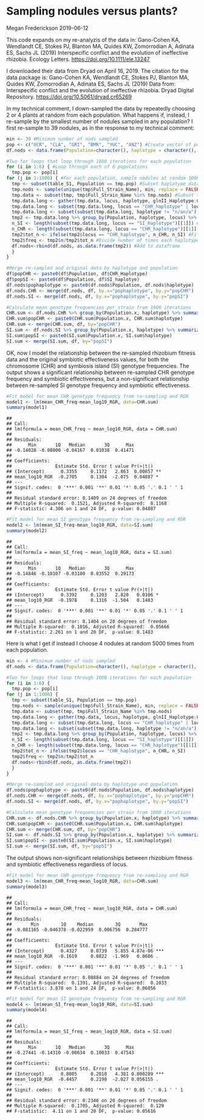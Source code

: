Sampling nodules versus plants?
================
Megan Frederickson
2019-06-12

This code expands on my re-analyzis of the data in: Gano-Cohen KA, Wendlandt CE, Stokes PJ, Blanton MA, Quides KW, Zomorrodian A, Adinata ES, Sachs JL (2019) Interspecific conflict and the evolution of ineffective rhizobia. Ecology Letters. <https://doi.org/10.1111/ele.13247>

I downloaded their data from Dryad on April 16, 2019. The citation for the data package is: Gano-Cohen KA, Wendlandt CE, Stokes PJ, Blanton MA, Quides KW, Zomorrodian A, Adinata ES, Sachs JL (2019) Data from: Interspecific conflict and the evolution of ineffective rhizobia. Dryad Digital Repository. <https://doi.org/10.5061/dryad.cr65269>

In my technical comment, I down-sampled the data by repeatedly choosing 2 or 4 plants at random from each population. What happens if, instead, I re-sample by the smallest number of nodules sampled in any population? I first re-sample to 39 nodules, as in the response to my technical comment:

``` r
min <- 39 #Minimum number of nods sampled 
pop <- c("UCR", "CLA", "GRI", "BMR", "YUC", "ANZ") #Create vector of population names
df.nods <- data.frame(Population=character(), haplotype = character(), locus=character(), n=double(), tot_n=double(), freq=double(), stringsAsFactors=FALSE) #Initialize empty frame to store all the sub-sampled data in

#Two for loops that loop through 1000 iterations for each population
for (i in 1:6) { #Loop through each of 6 populations
  tmp.pop <- pop[i]
for (j in 1:1000) { #For each population, sample nodules at random 10000 times
  tmp <- subset(table_S1, Population == tmp.pop) #Subset haplotype data to just the current population
  tmp.nods <- sample(unique(tmp$Full_Strain_Name), min, replace = FALSE) #Sample nodules at random
  tmp.data <- subset(tmp, tmp$Full_Strain_Name %in% tmp.nods) #Subset to just sampled nodules
  tmp.data.long <- gather(tmp.data, locus, haplotype, glnII_Haplotype:CHR_haplotype, factor_key=TRUE) #Make wide data long
  tmp.data.long <- subset(tmp.data.long, locus == "CHR_haplotype" | locus == "SI_haplotype") #Use on concatenated haplotypes
  tmp.data.long <- subset(subset(tmp.data.long, haplotype != "n/an/a"), haplotype != "n/a_n/a") #Remove missing data (NAs)
  tmp2 <- tmp.data.long %>% group_by(Population, haplotype, locus) %>% summarize(n=n()) #Count number of times each haplotype was chosen
  n_SI <- length(subset(tmp.data.long, locus == "SI_haplotype")[[1]]) #Count total number of samples (should always be 39 for CHR)
  n_CHR <- length(subset(tmp.data.long, locus == "CHR_haplotype")[[1]]) #Count total number of samples (often less than 39 for SI because of missing data)
  tmp2$tot_n <- ifelse(tmp2$locus == "CHR_haplotype", n_CHR, n_SI) #Fill in appropriate denominator (i.e., CHR or SI)
  tmp2$freq <- tmp2$n/tmp2$tot_n #Divide number of times each haplotype was sampled by total number of samples to obtain frequency
  df.nods<-rbind(df.nods, as.data.frame(tmp2)) #Add to dataframe
  }
}

#Merge re-sampled and original data by haplotype and population
df$popCHR <- paste0(df$Population, df$CHR_Haplotype)
df$popSI <- paste0(df$Population, df$SI_haplotye)
df.nods$pophaplotype <- paste0(df.nods$Population, df.nods$haplotype)
df.nods.CHR <- merge(df.nods, df, by.x="pophaplotype", by.y="popCHR")
df.nods.SI <- merge(df.nods, df, by.x="pophaplotype", by.y="popSI")

#Calculate mean genotype frequencies per strain from 1000 iterations
CHR.sum <- df.nods.CHR %>% group_by(Population.x, haplotype) %>% summarize(n=n(), mean_CHR_freq=mean(freq, na.rm=TRUE), sd=sd(freq, na.rm=TRUE), se=sd/sqrt(n))
CHR.sum$popCHR <- paste0(CHR.sum$Population.x, CHR.sum$haplotype)
CHR.sum <- merge(CHR.sum, df, by="popCHR")
SI.sum <- df.nods.SI %>% group_by(Population.x, haplotype) %>% summarize(n=n(), mean_SI_freq=mean(freq, na.rm=TRUE), sd=sd(freq, na.rm=TRUE), se=sd/sqrt(n))
SI.sum$popSI <- paste0(SI.sum$Population.x, SI.sum$haplotype)
SI.sum <- merge(SI.sum, df, by="popSI")
```

OK, now I model the relationship between the re-sampled rhizobium fitness data and the original symbiotic effectiveness values, for both the chromosome (CHR) and symbiosis island (SI) genotype frequencies. The output shows a significant relationship between re-sampled CHR genotype frequency and symbiotic effectiveness, but a non-significant relationship between re-sampled SI genotype frequency and symbiotic effectiveness.

``` r
#Fit model for mean CHR genotype frequency from re-sampling and RGR
model1 <- lm(mean_CHR_freq~mean_log10_RGR, data=CHR.sum)
summary(model1) 
```

    ## 
    ## Call:
    ## lm(formula = mean_CHR_freq ~ mean_log10_RGR, data = CHR.sum)
    ## 
    ## Residuals:
    ##      Min       1Q   Median       3Q      Max 
    ## -0.14028 -0.08000 -0.04167  0.01038  0.41471 
    ## 
    ## Coefficients:
    ##                Estimate Std. Error t value Pr(>|t|)   
    ## (Intercept)      0.3355     0.1172   2.863  0.00857 **
    ## mean_log10_RGR  -0.2705     0.1304  -2.075  0.04887 * 
    ## ---
    ## Signif. codes:  0 '***' 0.001 '**' 0.01 '*' 0.05 '.' 0.1 ' ' 1
    ## 
    ## Residual standard error: 0.1409 on 24 degrees of freedom
    ## Multiple R-squared:  0.1521, Adjusted R-squared:  0.1168 
    ## F-statistic: 4.306 on 1 and 24 DF,  p-value: 0.04887

``` r
#Fit model for mean SI genotype frequency from re-sampling and RGR
model2 <- lm(mean_SI_freq~mean_log10_RGR, data=SI.sum)
summary(model2) 
```

    ## 
    ## Call:
    ## lm(formula = mean_SI_freq ~ mean_log10_RGR, data = SI.sum)
    ## 
    ## Residuals:
    ##      Min       1Q   Median       3Q      Max 
    ## -0.14846 -0.10107 -0.03100  0.03552  0.29173 
    ## 
    ## Coefficients:
    ##                Estimate Std. Error t value Pr(>|t|)  
    ## (Intercept)      0.3392     0.1203   2.820   0.0106 *
    ## mean_log10_RGR  -0.1978     0.1316  -1.504   0.1483  
    ## ---
    ## Signif. codes:  0 '***' 0.001 '**' 0.01 '*' 0.05 '.' 0.1 ' ' 1
    ## 
    ## Residual standard error: 0.1404 on 20 degrees of freedom
    ## Multiple R-squared:  0.1016, Adjusted R-squared:  0.05666 
    ## F-statistic: 2.261 on 1 and 20 DF,  p-value: 0.1483

Here is what I get if instead I choose 4 nodules at random 5000 times from each population.

``` r
min <- 4 #Minimum number of nods sampled 
df.nods <- data.frame(Population=character(), haplotype = character(), locus=character(), n=double(), tot_n=double(), freq=double(), stringsAsFactors=FALSE) #Initialize empty frame to store all the sub-sampled data in

#Two for loops that loop through 1000 iterations for each population
for (i in 1:6) {
  tmp.pop <- pop[i]
for (j in 1:1000) {
  tmp <- subset(table_S1, Population == tmp.pop)
  tmp.nods <- sample(unique(tmp$Full_Strain_Name), min, replace = FALSE)
  tmp.data <- subset(tmp, tmp$Full_Strain_Name %in% tmp.nods)
  tmp.data.long <- gather(tmp.data, locus, haplotype, glnII_Haplotype:CHR_haplotype, factor_key=TRUE)
  tmp.data.long <- subset(tmp.data.long, locus == "CHR_haplotype" | locus == "SI_haplotype")
  tmp.data.long <- subset(subset(tmp.data.long, haplotype != "n/an/a"), haplotype != "n/a_n/a")
  tmp2 <- tmp.data.long %>% group_by(Population, haplotype, locus) %>% summarize(n=n())
  n_SI <- length(subset(tmp.data.long, locus == "SI_haplotype")[[1]])
  n_CHR <- length(subset(tmp.data.long, locus == "CHR_haplotype")[[1]])
  tmp2$tot_n <- ifelse(tmp2$locus == "CHR_haplotype", n_CHR, n_SI)
  tmp2$freq <- tmp2$n/tmp2$tot_n
  df.nods<-rbind(df.nods, as.data.frame(tmp2))
  }
}

#Merge re-sampled and original data by haplotype and population
df.nods$pophaplotype <- paste0(df.nods$Population, df.nods$haplotype)
df.nods.CHR <- merge(df.nods, df, by.x="pophaplotype", by.y="popCHR")
df.nods.SI <- merge(df.nods, df, by.x="pophaplotype", by.y="popSI")

#Calculate mean genotype frequencies per strain from 1000 iterations
CHR.sum <- df.nods.CHR %>% group_by(Population.x, haplotype) %>% summarize(n=n(), mean_CHR_freq=mean(freq, na.rm=TRUE), sd=sd(freq, na.rm=TRUE), se=sd/sqrt(n))
CHR.sum$popCHR <- paste0(CHR.sum$Population.x, CHR.sum$haplotype)
CHR.sum <- merge(CHR.sum, df, by="popCHR")
SI.sum <- df.nods.SI %>% group_by(Population.x, haplotype) %>% summarize(n=n(), mean_SI_freq=mean(freq, na.rm=TRUE), sd=sd(freq, na.rm=TRUE), se=sd/sqrt(n))
SI.sum$popSI <- paste0(SI.sum$Population.x, SI.sum$haplotype)
SI.sum <- merge(SI.sum, df, by="popSI")
```

The output shows non-significant relationships between rhizobium fitness and symbiotic effectiveness regardless of locus.

``` r
#Fit model for mean CHR genotype frequency from re-sampling and RGR
model3 <- lm(mean_CHR_freq~mean_log10_RGR, data=CHR.sum)
summary(model3) 
```

    ## 
    ## Call:
    ## lm(formula = mean_CHR_freq ~ mean_log10_RGR, data = CHR.sum)
    ## 
    ## Residuals:
    ##       Min        1Q    Median        3Q       Max 
    ## -0.081165 -0.046378 -0.022959  0.006756  0.284777 
    ## 
    ## Coefficients:
    ##                Estimate Std. Error t value Pr(>|t|)    
    ## (Intercept)      0.4327     0.0739   5.855 4.87e-06 ***
    ## mean_log10_RGR  -0.1619     0.0822  -1.969   0.0606 .  
    ## ---
    ## Signif. codes:  0 '***' 0.001 '**' 0.01 '*' 0.05 '.' 0.1 ' ' 1
    ## 
    ## Residual standard error: 0.08884 on 24 degrees of freedom
    ## Multiple R-squared:  0.1391, Adjusted R-squared:  0.1033 
    ## F-statistic: 3.878 on 1 and 24 DF,  p-value: 0.06056

``` r
#Fit model for mean SI genotype frequency from re-sampling and RGR
model4 <- lm(mean_SI_freq~mean_log10_RGR, data=SI.sum)
summary(model4) 
```

    ## 
    ## Call:
    ## lm(formula = mean_SI_freq ~ mean_log10_RGR, data = SI.sum)
    ## 
    ## Residuals:
    ##      Min       1Q   Median       3Q      Max 
    ## -0.27441 -0.14310 -0.06634  0.10033  0.47543 
    ## 
    ## Coefficients:
    ##                Estimate Std. Error t value Pr(>|t|)    
    ## (Intercept)      0.8805     0.2010   4.381 0.000289 ***
    ## mean_log10_RGR  -0.4457     0.2198  -2.027 0.056155 .  
    ## ---
    ## Signif. codes:  0 '***' 0.001 '**' 0.01 '*' 0.05 '.' 0.1 ' ' 1
    ## 
    ## Residual standard error: 0.2346 on 20 degrees of freedom
    ## Multiple R-squared:  0.1705, Adjusted R-squared:  0.129 
    ## F-statistic:  4.11 on 1 and 20 DF,  p-value: 0.05616
